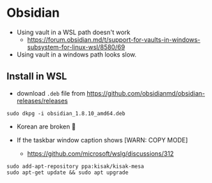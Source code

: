 # Obsidian





- Using vault in a WSL path doesn't work
  - https://forum.obsidian.md/t/support-for-vaults-in-windows-subsystem-for-linux-wsl/8580/69
- Using vault in a windows path looks slow.

## Install in WSL

- download `.deb` file from https://github.com/obsidianmd/obsidian-releases/releases

```
sudo dkpg -i obsidian_1.8.10_amd64.deb
```

- Korean are broken 🫤

- If the taskbar window caption shows [WARN: COPY MODE]
  - https://github.com/microsoft/wslg/discussions/312

```
sudo add-apt-repository ppa:kisak/kisak-mesa
sudo apt-get update && sudo apt upgrade
```

